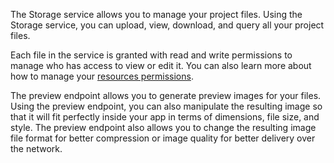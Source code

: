 The Storage service allows you to manage your project files. Using the Storage service, you can upload, view, download, and query all your project files.

Each file in the service is granted with read and write permissions to manage who has access to view or edit it. You can also learn more about how to manage your [resources permissions](/docs/permissions).

The preview endpoint allows you to generate preview images for your files. Using the preview endpoint, you can also manipulate the resulting image so that it will fit perfectly inside your app in terms of dimensions, file size, and style. The preview endpoint also allows you to change the resulting image file format for better compression or image quality for better delivery over the network.